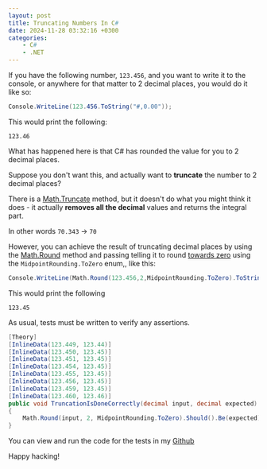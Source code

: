 ```yaml
---
layout: post
title: Truncating Numbers In C#
date: 2024-11-28 03:32:16 +0300
categories:
    - C#
    - .NET
---
```


If you have the following number, `123.456`, and you want to write it to the console, or anywhere for that matter to 2 decimal places, you would do it like so:

```csharp
Console.WriteLine(123.456.ToString("#,0.00"));
```

This would print the following:

```plaintext
123.46
```

What has happened here is that C# has rounded the value for you to 2 decimal places.

Suppose you don't want this, and actually want to **truncate** the number to 2 decimal places?

There is a [Math.Truncate](https://learn.microsoft.com/en-us/dotnet/api/system.math.truncate?view=net-9.0) method, but it doesn't do what you might think it does - it actually **removes all the decimal** values and returns the integral part.

In other words `70.343` -> `70`

However, you can achieve the result of truncating decimal places by using the [Math.Round](https://learn.microsoft.com/en-us/dotnet/api/system.math.round?view=net-9.0) method and passing telling it to round [towards zero](https://learn.microsoft.com/en-us/dotnet/api/system.midpointrounding?view=net-9.0#system-midpointrounding-tozero) using the `MidpointRounding.ToZero` enum,, like this:

```csharp
Console.WriteLine(Math.Round(123.456,2,MidpointRounding.ToZero).ToString());
```

This would print the following

```plaintext
123.45
```

As usual, tests must be written to verify any assertions.

```csharp
[Theory]
[InlineData(123.449, 123.44)]
[InlineData(123.450, 123.45)]
[InlineData(123.451, 123.45)]
[InlineData(123.454, 123.45)]
[InlineData(123.455, 123.45)]
[InlineData(123.456, 123.45)]
[InlineData(123.459, 123.45)]
[InlineData(123.460, 123.46)]
public void TruncationIsDoneCorrectly(decimal input, decimal expected)
{
    Math.Round(input, 2, MidpointRounding.ToZero).Should().Be(expected);
}
```

You can view and run the code for the  tests in my [Github](https://github.com/conradakunga/BlogCode/tree/master/2024-11-28%20-%20Truncating%20Numbers%20In%20C%23)

Happy hacking!